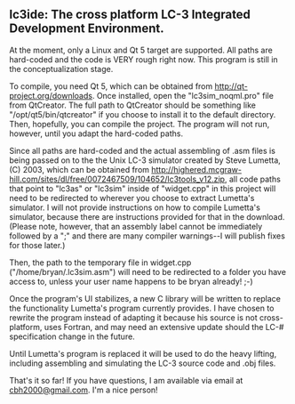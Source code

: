 lc3ide: The cross platform LC-3 Integrated Development Environment.
----------------------------------------------------------------------------------
At the moment, only a Linux and Qt 5 target are supported.  All paths are hard-coded and the code is VERY rough right now.  This program is still in the conceptualization stage.

To compile, you need Qt 5, which can be obtained from http://qt-project.org/downloads.  Once installed, open the "lc3sim_noqml.pro" file from QtCreator.  The full path to QtCreator should be something like "/opt/qt5/bin/qtcreator" if you choose to install it to the default directory.  Then, hopefully, you can compile the project.  The program will not run, however, until you adapt the hard-coded paths.

Since all paths are hard-coded and the actual assembling of .asm files is being passed on to the the Unix LC-3 simulator created by Steve Lumetta, (C) 2003, which can be obtained from http://highered.mcgraw-hill.com/sites/dl/free/0072467509/104652/lc3tools_v12.zip, all code paths that point to "lc3as" or "lc3sim" inside of "widget.cpp" in this project will need to be redirected to wherever you choose to extract Lumetta's simulator.  I will not provide instructions on how to compile Lumetta's simulator, because there are instructions provided for that in the download.  (Please note, however, that an assembly label cannot be immediately followed by a ";" and there are many compiler warnings--I will publish fixes for those later.)

Then, the path to the temporary file in widget.cpp ("/home/bryan/.lc3sim.asm") will need to be redirected to a folder you have access to, unless your user name happens to be bryan already!  ;-)

Once the program's UI stabilizes, a new C library will be written to replace the functionality Lumetta's program currently provides.  I have chosen to rewrite the program instead of adapting it because his source is not cross-platform, uses Fortran, and may need an extensive update should the LC-# specification change in the future.

Until Lumetta's program is replaced it will be used to do the heavy lifting, including assembling and simulating the LC-3 source code and .obj files.

That's it so far!  If you have questions, I am available via email at cbh2000@gmail.com.  I'm a nice person!
